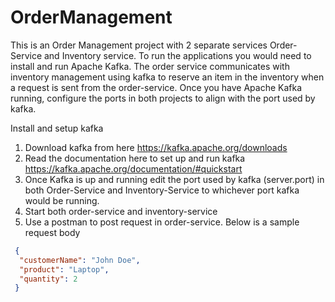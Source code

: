 # OrderManagement

This is an Order Management project with 2 separate services Order-Service and Inventory service. To run the applications you would need to install and run Apache Kafka. The order service communicates with inventory management using kafka to reserve an item in the inventory when a request is sent from the order-service. Once you have Apache Kafka running, configure the ports in both projects to align with the port used by kafka.

Install and setup kafka
1. Download kafka from here https://kafka.apache.org/downloads
2. Read the documentation here to set up and run kafka https://kafka.apache.org/documentation/#quickstart
3. Once Kafka is up and running edit the port used by kafka (server.port) in both Order-Service and Inventory-Service to whichever port kafka would be running.
4. Start both order-service and inventory-service
5. Use a postman to post request in order-service. Below is a sample request body

  ```json
   {
    "customerName": "John Doe",
    "product": "Laptop",
    "quantity": 2
   }
